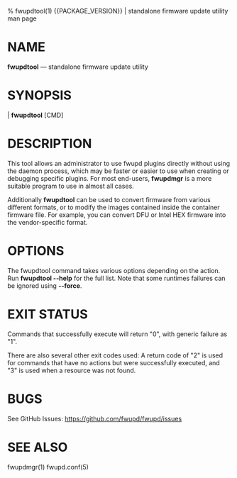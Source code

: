 % fwupdtool(1) {{PACKAGE_VERSION}} | standalone firmware update utility man page

NAME
====

**fwupdtool** — standalone firmware update utility

SYNOPSIS
========

| **fwupdtool** [CMD]

DESCRIPTION
===========

This tool allows an administrator to use fwupd plugins directly without using the daemon process,
which may be faster or easier to use when creating or debugging specific plugins.
For most end-users, **fwupdmgr** is a more suitable program to use in almost all cases.

Additionally **fwupdtool** can be used to convert firmware from various different formats,
or to modify the images contained inside the container firmware file.
For example, you can convert DFU or Intel HEX firmware into the vendor-specific format.

OPTIONS
=======

The fwupdtool command takes various options depending on the action.
Run **fwupdtool \-\-help** for the full list.
Note that some runtimes failures can be ignored using **\-\-force**.

EXIT STATUS
===========

Commands that successfully execute will return "0", with generic failure as "1".

There are also several other exit codes used:
A return code of "2" is used for commands that have no actions but were successfully executed,
and "3" is used when a resource was not found.

BUGS
====

See GitHub Issues: <https://github.com/fwupd/fwupd/issues>

SEE ALSO
========

fwupdmgr(1)
fwupd.conf(5)

